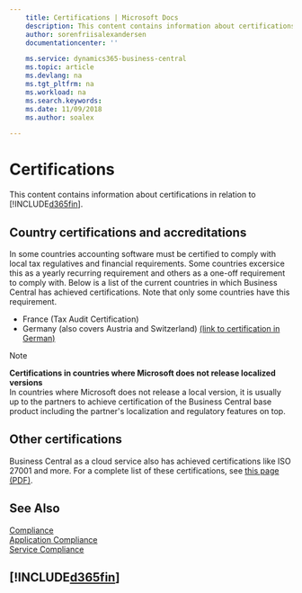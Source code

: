 ```yaml
---
    title: Certifications | Microsoft Docs
    description: This content contains information about certifications in relation to Business Central.
    author: sorenfriisalexandersen
    documentationcenter: ''

    ms.service: dynamics365-business-central
    ms.topic: article
    ms.devlang: na
    ms.tgt_pltfrm: na
    ms.workload: na
    ms.search.keywords:
    ms.date: 11/09/2018
    ms.author: soalex

---
```

# Certifications  
This content contains information about certifications in relation to [!INCLUDE[d365fin](../includes/d365fin_md.md)].  

## Country certifications and accreditations
In some countries accounting software must be certified to comply with local tax regulatives and financial requirements. Some countries excersice this as a yearly recurring requirement and others as a one-off requirement to comply with. Below is a list of the current countries in which Business Central has achieved certifications. Note that only some countries have this requirement.  
- France (Tax Audit Certification)
- Germany (also covers Austria and Switzerland) [(link to certification in German)](https://www.bdo.de/de-de/themen/softwarebescheinungen/bdo/microsoft-dynamics-365-business-central)

> [!NOTE]  
>  **Certifications in countries where Microsoft does not release localized versions**  
> In countries where Microsoft does not release a local version, it is usually up to the partners to achieve certification of the Business Central base product including the partner's localization and regulatory features on top.

## Other certifications  
Business Central as a cloud service also has achieved certifications like ISO 27001 and more. For a complete list of these certifications, see [this page (PDF)](https://aka.ms/d365-compliance-list).

## See Also  
[Compliance](compliance-overview.md)  
[Application Compliance](compliance-application-compliance.md)  
[Service Compliance](compliance-service-compliance.md)  

 ## [!INCLUDE[d365fin](../includes/free_trial_md.md)]  
 
